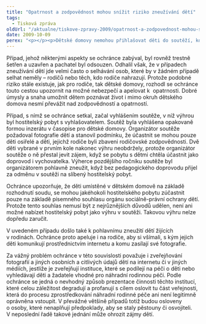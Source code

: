 ```yaml
---
title: "Opatrnost a zodpovědnost mohou snížit riziko zneužívání dětí"
tags:
  - Tisková zpráva
oldUrl: "/aktualne/tiskove-zpravy-2009/opatrnost-a-zodpovednost-mohou-snizit-riziko-zneuzivani-deti"
date: 2009-10-09
perex: "<p></p><p>Dětské domovy nemohou přihlašovat děti do soutěží, kde výhrou je pobyt u jiné fyzické osoby, tzv. hostitelský pobyt. S takovým pobytem musí předem písemně souhlasit orgán sociálně-právní ochrany dětí. V současné atmosféře medializovaných případů zneužívání dětí či dětské pornografie nabádá ochránce k opatrnosti, zvláště v případech, kdy organizátoři takové soutěže požadují osobní údaje o dětech včetně fotografie.</p>"
---
```


<!-- imported from the old website -->

<p class="Normln">Případ, jehož některými aspekty se ochránce zabýval, byl rovněž trestně šetřen a uzavřen a pachatel byl odsouzen. Odhalil však, že v případech zneužívání dětí jde velmi často o selhávání osob, které by v žádném případě selhat neměly – rodičů nebo těch, kdo rodiče nahrazují. Protože podobné riziko stále existuje, jak pro rodiče, tak dětské domovy, rozhodl se ochránce touto cestou upozornit na možné nebezpečí a apelovat k  opatrnosti. Dobré úmysly a snaha umožnit dětem poznávat život i mimo okruh dětského domova nesmí převážit nad zodpovědností a opatrností.</p><p class="Normln">Případ, s nímž se ochránce setkal, začal vyhlášením soutěže, v níž výhrou byl hostitelský pobyt s vyhlašovatelem. Soutěž byla vyhlášena opakovaně formou inzerátu v časopise pro dětské domovy. Organizátor soutěže požadoval fotografie dětí a stanovil podmínku, že účastnit se mohou pouze děti osiřelé a děti, jejichž rodiče byli zbaveni rodičovské zodpovědnosti. Dvě děti vybrané v prvním kole nakonec výhru neobdržely, protože organizátor soutěže o ně přestal jevit zájem, když se pobytu s dětmi chtěla účastnit jako doprovod i vychovatelka. Výherce pozdějšího ročníku soutěže byl organizátorem pohlavně zneužit, když bez pedagogického doprovodu přijel za odměnu v soutěži na slíbený hostitelský pobyt.</p><p class="Normln">Ochránce upozorňuje, že děti umístěné v dětském domově na základě rozhodnutí soudu, se mohou jakéhokoli hostitelského pobytu zúčastnit pouze na základě písemného souhlasu orgánu sociálně-právní ochrany dětí. Protože tento souhlas nemusí být z nejrůznějších důvodů udělen, není ani možné nabízet hostitelský pobyt jako výhru v soutěži. Takovou výhru nelze dopředu zaručit.</p><p class="Normln">V uvedeném případu došlo také k pohlavnímu zneužití dětí žijících v rodinách. Ochránce proto apeluje i na rodiče, aby si všímali, s kým jejich děti komunikují prostřednictvím internetu a komu zasílají své fotografie.</p><p class="Normln">Za vážný problém ochránce v této souvislosti považuje i zveřejňování fotografií a jiných osobních a citlivých údajů dětí na internetu či v jiných médiích, jestliže je zveřejňují instituce, které se podílejí na péči o děti nebo vyhledávají děti a žadatele vhodné pro náhradní rodinnou péči. Podle ochránce se jedná o nevhodný způsob prezentace činnosti těchto institucí, které celou záležitost degradují a profanují s cílem oslovit tu část veřejnosti, která do procesu zprostředkování náhradní rodinné péče ani není legitimně oprávněna vstoupit. V převážné většině případů totiž budou osloveny o osoby, které nenaplňují předpoklady, aby se staly pěstouny či osvojiteli. V neposlední řadě takové jednání může ohrozit zájmy dětí.</p><p class="Normln"> </p>
